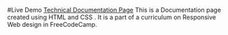 #Live Demo
[Technical Documentation Page](https://negiprashant33.github.io/documentation_page/)
This is a Documentation page created using HTML and CSS . It is a part of a curriculum on Responsive Web design in FreeCodeCamp.
